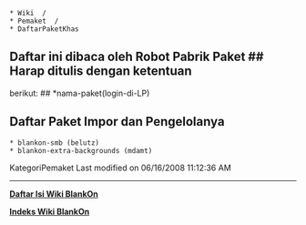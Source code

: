     * Wiki  /
    * Pemaket  /
    * DaftarPaketKhas
## Daftar ini dibaca oleh Robot Pabrik Paket ## Harap ditulis dengan ketentuan
berikut: ## <spasi>*<spasi>nama-paket<spasi>(login-di-LP)
## Daftar Paket Impor dan Pengelolanya
    * blankon-smb (belutz)
    * blankon-extra-backgrounds (mdamt)
KategoriPemaket
Last modified on 06/16/2008 11:12:36 AM
 
 
 
 
 
---
[**Daftar Isi Wiki BlankOn**](/DaftarIsi/README.md)
 
[**Indeks Wiki BlankOn**](/Indeks.md)
